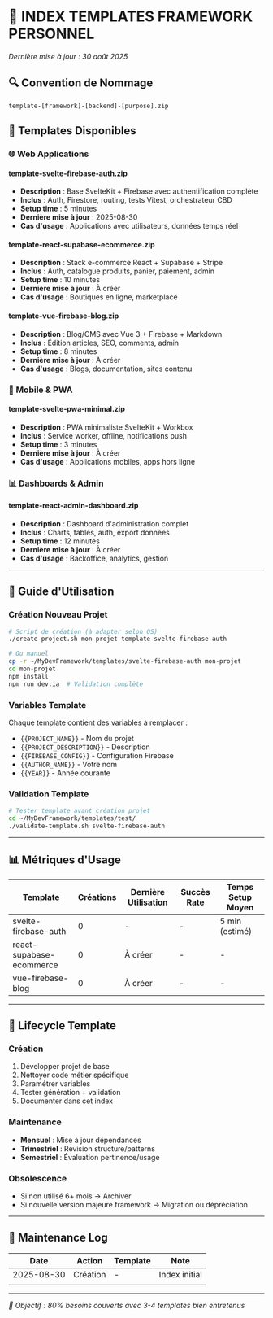 # 🎨 INDEX TEMPLATES FRAMEWORK PERSONNEL

*Dernière mise à jour : 30 août 2025*

## 🔍 Convention de Nommage
`template-[framework]-[backend]-[purpose].zip`

## 📂 Templates Disponibles

### 🌐 Web Applications

#### **template-svelte-firebase-auth.zip**
- **Description** : Base SvelteKit + Firebase avec authentification complète
- **Inclus** : Auth, Firestore, routing, tests Vitest, orchestrateur CBD
- **Setup time** : 5 minutes
- **Dernière mise à jour** : 2025-08-30
- **Cas d'usage** : Applications avec utilisateurs, données temps réel

#### **template-react-supabase-ecommerce.zip**
- **Description** : Stack e-commerce React + Supabase + Stripe
- **Inclus** : Auth, catalogue produits, panier, paiement, admin
- **Setup time** : 10 minutes
- **Dernière mise à jour** : À créer
- **Cas d'usage** : Boutiques en ligne, marketplace

#### **template-vue-firebase-blog.zip**
- **Description** : Blog/CMS avec Vue 3 + Firebase + Markdown
- **Inclus** : Édition articles, SEO, comments, admin
- **Setup time** : 8 minutes  
- **Dernière mise à jour** : À créer
- **Cas d'usage** : Blogs, documentation, sites contenu

### 📱 Mobile & PWA

#### **template-svelte-pwa-minimal.zip**
- **Description** : PWA minimaliste SvelteKit + Workbox
- **Inclus** : Service worker, offline, notifications push
- **Setup time** : 3 minutes
- **Dernière mise à jour** : À créer
- **Cas d'usage** : Applications mobiles, apps hors ligne

### 📊 Dashboards & Admin

#### **template-react-admin-dashboard.zip**
- **Description** : Dashboard d'administration complet
- **Inclus** : Charts, tables, auth, export données
- **Setup time** : 12 minutes
- **Dernière mise à jour** : À créer
- **Cas d'usage** : Backoffice, analytics, gestion

---

## 🎯 Guide d'Utilisation

### Création Nouveau Projet
```bash
# Script de création (à adapter selon OS)
./create-project.sh mon-projet template-svelte-firebase-auth

# Ou manuel
cp -r ~/MyDevFramework/templates/svelte-firebase-auth mon-projet
cd mon-projet
npm install
npm run dev:ia  # Validation complète
```

### Variables Template
Chaque template contient des variables à remplacer :
- `{{PROJECT_NAME}}` - Nom du projet
- `{{PROJECT_DESCRIPTION}}` - Description
- `{{FIREBASE_CONFIG}}` - Configuration Firebase
- `{{AUTHOR_NAME}}` - Votre nom
- `{{YEAR}}` - Année courante

### Validation Template
```bash
# Tester template avant création projet
cd ~/MyDevFramework/templates/test/
./validate-template.sh svelte-firebase-auth
```

---

## 📊 Métriques d'Usage

| Template | Créations | Dernière Utilisation | Succès Rate | Temps Setup Moyen |
|----------|-----------|---------------------|-------------|-------------------|
| svelte-firebase-auth | 0 | - | - | 5 min (estimé) |
| react-supabase-ecommerce | 0 | À créer | - | - |
| vue-firebase-blog | 0 | À créer | - | - |

---

## 🔄 Lifecycle Template

### Création
1. Développer projet de base
2. Nettoyer code métier spécifique  
3. Paramétrer variables
4. Tester génération + validation
5. Documenter dans cet index

### Maintenance
- **Mensuel** : Mise à jour dépendances
- **Trimestriel** : Révision structure/patterns
- **Semestriel** : Évaluation pertinence/usage

### Obsolescence
- Si non utilisé 6+ mois → Archiver
- Si nouvelle version majeure framework → Migration ou dépréciation

---

## 📝 Maintenance Log

| Date | Action | Template | Note |
|------|--------|----------|------|
| 2025-08-30 | Création | - | Index initial |
| | | | |

---

*🎯 Objectif : 80% besoins couverts avec 3-4 templates bien entretenus*
